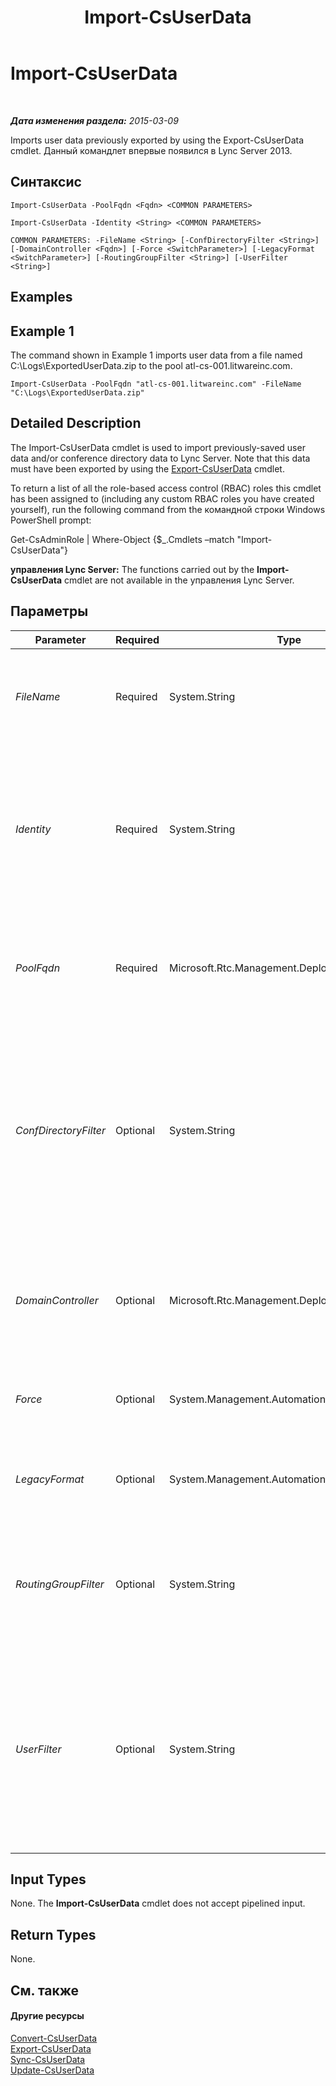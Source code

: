 ﻿---
title: Import-CsUserData
TOCTitle: Import-CsUserData
ms:assetid: f39ef951-ee5b-4200-b6fb-68a4d4d6e86f
ms:mtpsurl: https://technet.microsoft.com/ru-ru/library/JJ205373(v=OCS.15)
ms:contentKeyID: 49311653
ms.date: 05/19/2016
mtps_version: v=OCS.15
ms.translationtype: HT
---

# Import-CsUserData

 

_**Дата изменения раздела:** 2015-03-09_

Imports user data previously exported by using the Export-CsUserData cmdlet. Данный командлет впервые появился в Lync Server 2013.

## Синтаксис

    Import-CsUserData -PoolFqdn <Fqdn> <COMMON PARAMETERS>

    Import-CsUserData -Identity <String> <COMMON PARAMETERS>

    COMMON PARAMETERS: -FileName <String> [-ConfDirectoryFilter <String>] [-DomainController <Fqdn>] [-Force <SwitchParameter>] [-LegacyFormat <SwitchParameter>] [-RoutingGroupFilter <String>] [-UserFilter <String>]

## Examples

## Example 1

The command shown in Example 1 imports user data from a file named C:\\Logs\\ExportedUserData.zip to the pool atl-cs-001.litwareinc.com.

    Import-CsUserData -PoolFqdn "atl-cs-001.litwareinc.com" -FileName "C:\Logs\ExportedUserData.zip"

## Detailed Description

The Import-CsUserData cmdlet is used to import previously-saved user data and/or conference directory data to Lync Server. Note that this data must have been exported by using the [Export-CsUserData](export-csuserdata.md) cmdlet.

To return a list of all the role-based access control (RBAC) roles this cmdlet has been assigned to (including any custom RBAC roles you have created yourself), run the following command from the командной строки Windows PowerShell prompt:

Get-CsAdminRole | Where-Object {$\_.Cmdlets –match "Import-CsUserData"}

**управления Lync Server:** The functions carried out by the **Import-CsUserData** cmdlet are not available in the управления Lync Server.

## Параметры


<table>
<colgroup>
<col style="width: 25%" />
<col style="width: 25%" />
<col style="width: 25%" />
<col style="width: 25%" />
</colgroup>
<thead>
<tr class="header">
<th>Parameter</th>
<th>Required</th>
<th>Type</th>
<th>Description</th>
</tr>
</thead>
<tbody>
<tr class="odd">
<td><p><em>FileName</em></p></td>
<td><p>Required</p></td>
<td><p>System.String</p></td>
<td><p>Full path to the input file containing the exported user data. For example:</p>
<p>-InputFile &quot;C:\Data\ExportedUsers.xml&quot;</p></td>
</tr>
<tr class="even">
<td><p><em>Identity</em></p></td>
<td><p>Required</p></td>
<td><p>System.String</p></td>
<td><p>Service Identity of the user database where the data should be imported. For example:</p>
<p>-Identity &quot;UserDatabase:atl-sql-001.litwareinc.com&quot;</p>
<p>You cannot use both the Identity and the PoolFqdn parameters in the same command.</p></td>
</tr>
<tr class="odd">
<td><p><em>PoolFqdn</em></p></td>
<td><p>Required</p></td>
<td><p>Microsoft.Rtc.Management.Deploy.Fqdn</p></td>
<td><p>Fully qualified domain name of the Registrar pool for the user data being imported. For example:</p>
<p>–PoolFqdn &quot;atl-cs-001.litwareinc.com&quot;</p></td>
</tr>
<tr class="even">
<td><p><em>ConfDirectoryFilter</em></p></td>
<td><p>Optional</p></td>
<td><p>System.String</p></td>
<td><p>When specified, allows you to import conference directory information for the specified conference directory. For example, to import data from the conference directory with the ID 13 use this syntax:</p>
<p>-ConfDirectoryFilter 13</p>
<p>You can return conference directory IDs by using this command:</p>
<p>Get-CsConferenceDirectory</p></td>
</tr>
<tr class="odd">
<td><p><em>DomainController</em></p></td>
<td><p>Optional</p></td>
<td><p>Microsoft.Rtc.Management.Deploy.Fqdn</p></td>
<td><p>Enables administrators to specify the FQDN of the domain controller to be used when running the <strong>Import-CsUserData</strong> cmdlet. If not specified, the cmdlet will use the first available domain controller.</p></td>
</tr>
<tr class="even">
<td><p><em>Force</em></p></td>
<td><p>Optional</p></td>
<td><p>System.Management.Automation.SwitchParameter</p></td>
<td><p>Suppresses the display of any non-fatal error message that might arise when running the command.</p></td>
</tr>
<tr class="odd">
<td><p><em>LegacyFormat</em></p></td>
<td><p>Optional</p></td>
<td><p>System.Management.Automation.SwitchParameter</p></td>
<td><p>Indicates that the data to be imported was exported from a previous version of Lync Server or Office Communications Server.</p></td>
</tr>
<tr class="even">
<td><p><em>RoutingGroupFilter</em></p></td>
<td><p>Optional</p></td>
<td><p>System.String</p></td>
<td><p>Enables you to limit the imported data to users who belong to the same routing group. Routing groups are used by Lync Server to determine the Front End server that users register with.</p></td>
</tr>
<tr class="odd">
<td><p><em>UserFilter</em></p></td>
<td><p>Optional</p></td>
<td><p>System.String</p></td>
<td><p>Enables you to import user data for a single user. To convert data for a specified user (and only for that user), set the UserFilter parameter to the SIP address of that user, being sure to omit the sip: prefix. For example:</p>
<p>-UserFilter &quot;kenmyer@litwareinc.com&quot;</p>
<p>This parameter allows you to import data one user at a time.</p></td>
</tr>
</tbody>
</table>


## Input Types

None. The **Import-CsUserData** cmdlet does not accept pipelined input.

## Return Types

None.

## См. также

#### Другие ресурсы

[Convert-CsUserData](convert-csuserdata.md)  
[Export-CsUserData](export-csuserdata.md)  
[Sync-CsUserData](sync-csuserdata.md)  
[Update-CsUserData](update-csuserdata.md)

